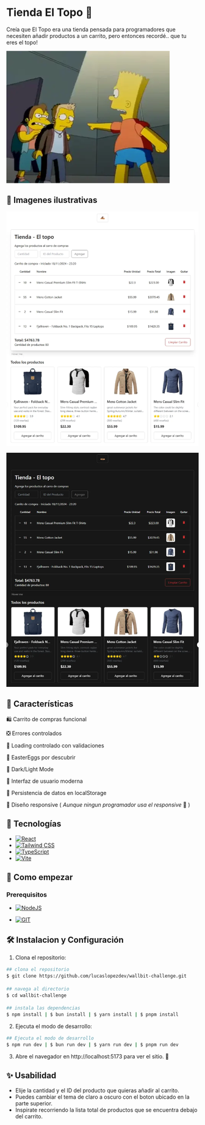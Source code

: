 # Tienda El Topo 🦫

Creía que El Topo era una tienda pensada para programadores que necesiten añadir productos a un carrito, pero entonces recordé.. que tu eres el topo!

![tu-eres-el-topo](/public/tu-eres-el-topo.webp)

## 🌄 Imagenes ilustrativas

![light-mode](/public/light-demo.webp)

![dark-mode](/public/dark-demo.webp)

## 🌟 Características

🛍️ Carrito de compras funcional

❎ Errores controlados

🦥 Loading controlado con validaciones

🪺 EasterEggs por descubrir

🌙 Dark/Light Mode

🎨 Interfaz de usuario moderna

💾 Persistencia de datos en localStorage

📱 Diseño responsive ( _Aunque ningun programador usa el responsive_ 👀 )

## 🧰 Tecnologías

- [![React](https://img.shields.io/badge/React-20232A?style=for-the-badge&logo=react&logoColor=61DAFB)](https://reactjs.org)
- [![Tailwind CSS](https://img.shields.io/badge/Tailwind_CSS-38B2AC?style=for-the-badge&logo=tailwind-css&logoColor=white)](https://tailwindcss.com)
- [![TypeScript](https://img.shields.io/badge/TypeScript-007ACC?style=for-the-badge&logo=typescript&logoColor=white)](https://www.typescriptlang.org)
- [![Vite](https://img.shields.io/badge/Vite-yellow?style=for-the-badge&logo=vite)](https://vitejs.dev/)

## 🚀 Como empezar

### Prerequisitos

- [![NodeJS](https://img.shields.io/badge/Node.js-43853D?style=for-the-badge&logo=node.js&logoColor=white)](https://nodejs.org/en/)

- [![GIT](https://img.shields.io/badge/GIT-E44C30?style=for-the-badge&logo=git&logoColor=white)](https://git-scm.com/)

## 🛠 Instalacion y Configuración

1. Clona el repositorio:

```bash
## clona el repositorio
$ git clone https://github.com/lucaslopezdev/wallbit-challenge.git

## navega al directorio
$ cd wallbit-challenge

## instala las dependencias
$ npm install | $ bun install | $ yarn install | $ pnpm install 
```

2. Ejecuta el modo de desarrollo:

```bash
## Ejecuta el modo de desarrollo
$ npm run dev | $ bun run dev | $ yarn run dev | $ pnpm run dev
```

3. Abre el navegador en http://localhost:5173 para ver el sitio. 🚀

## ✨ Usabilidad

- Elije la cantidad y el ID del producto que quieras añadir al carrito.
- Puedes cambiar el tema de claro a oscuro con el boton ubicado en la parte superior.
- Inspirate recorriendo la lista total de productos que se encuentra debajo del carrito.

